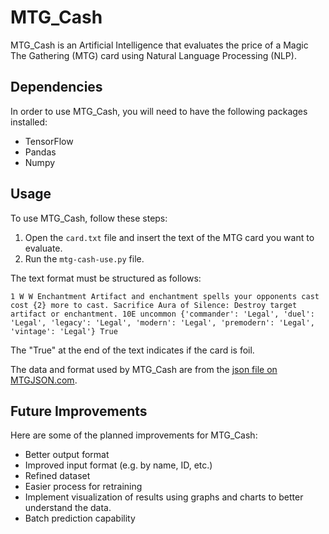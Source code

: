 # MTG_Cash

MTG_Cash is an Artificial Intelligence that evaluates the price of a Magic The Gathering (MTG) card using Natural Language Processing (NLP).

## Dependencies

In order to use MTG_Cash, you will need to have the following packages installed:
- TensorFlow
- Pandas
- Numpy

## Usage

To use MTG_Cash, follow these steps:
1. Open the `card.txt` file and insert the text of the MTG card you want to evaluate.
2. Run the `mtg-cash-use.py` file.

The text format must be structured as follows:

`1 W W Enchantment Artifact and enchantment spells your opponents cast cost {2} more to cast.
Sacrifice Aura of Silence: Destroy target artifact or enchantment. 10E uncommon {'commander': 'Legal', 'duel': 'Legal', 'legacy': 'Legal', 'modern': 'Legal', 'premodern': 'Legal', 'vintage': 'Legal'} True`

The "True" at the end of the text indicates if the card is foil.

The data and format used by MTG_Cash are from the [json file on MTGJSON.com](https://mtgjson.com/).

## Future Improvements

Here are some of the planned improvements for MTG_Cash:
- Better output format
- Improved input format (e.g. by name, ID, etc.)
- Refined dataset
- Easier process for retraining
- Implement visualization of results using graphs and charts to better understand the data.
- Batch prediction capability
